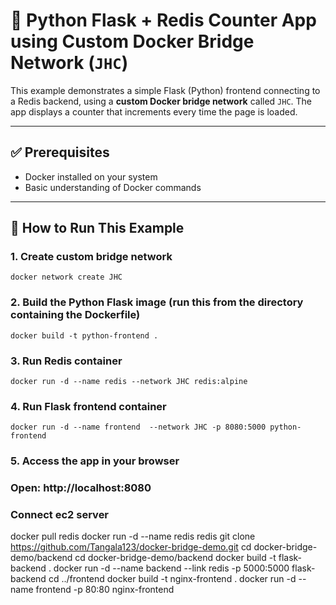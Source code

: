 # 🐍 Python Flask + Redis Counter App using Custom Docker Bridge Network (`JHC`)

This example demonstrates a simple Flask (Python) frontend connecting to a Redis backend, using a **custom Docker bridge network** called `JHC`. The app displays a counter that increments every time the page is loaded.

---

## ✅ Prerequisites

- Docker installed on your system
- Basic understanding of Docker commands

---

## 🚀 How to Run This Example
### 1. Create custom bridge network
```
docker network create JHC
```
### 2. Build the Python Flask image (run this from the directory containing the Dockerfile)
```
docker build -t python-frontend .
```
### 3. Run Redis container
```
docker run -d --name redis --network JHC redis:alpine
```
### 4. Run Flask frontend container
```
docker run -d --name frontend  --network JHC -p 8080:5000 python-frontend
```
### 5. Access the app in your browser
### Open: http://localhost:8080
### Connect ec2 server 
docker pull redis
docker run -d --name redis redis
git clone https://github.com/Tangala123/docker-bridge-demo.git
cd docker-bridge-demo/backend
cd docker-bridge-demo/backend
docker build -t flask-backend .
docker run -d --name backend --link redis -p 5000:5000 flask-backend
cd ../frontend
docker build -t nginx-frontend .
docker run -d --name frontend -p 80:80 nginx-frontend


